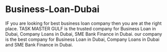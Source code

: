 # Business-Loan-Dubai
IF you are looking for best business loan company then you are at the right place. TASK MASTER GULF is the trusted company for Business Loan in Dubai, Company Loans in Dubai, SME Bank Finance in Dubai. our company is the best company for Business Loan in Dubai, Company Loans in Dubai and SME Bank Finance in Dubai.
